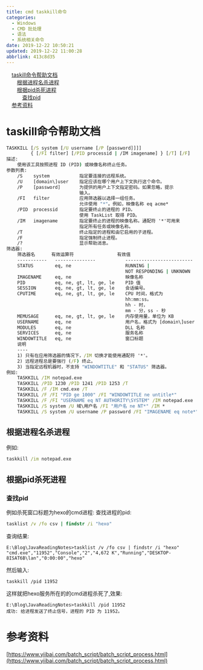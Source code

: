 ```yaml
---
title: cmd taskkill命令
categories: 
  - Windows
  - CMD 批处理
  - 语法
  - 系统相关命令
date: 2019-12-22 10:50:21
updated: 2019-12-22 11:00:28
abbrlink: 413c8d35
---
```

<div id='my_toc'><a href="/blog/413c8d35/#taskill命令帮助文档" class="header_1">taskill命令帮助文档</a>&nbsp;<br><a href="/blog/413c8d35/#根据进程名杀进程" class="header_2">根据进程名杀进程</a>&nbsp;<br><a href="/blog/413c8d35/#根据pid杀死进程" class="header_2">根据pid杀死进程</a>&nbsp;<br><a href="/blog/413c8d35/#查找pid" class="header_3">查找pid</a>&nbsp;<br><a href="/blog/413c8d35/#参考资料" class="header_1">参考资料</a>&nbsp;<br></div>
<style>.header_1{margin-left: 1em;}.header_2{margin-left: 2em;}.header_3{margin-left: 3em;}.header_4{margin-left: 4em;}.header_5{margin-left: 5em;}.header_6{margin-left: 6em;}</style>
<!--more-->
<script>if (navigator.platform.search('arm')==-1){document.getElementById('my_toc').style.display = 'none';}var e,p = document.getElementsByTagName('p');while (p.length>0) {e = p[0];e.parentElement.removeChild(e);}</script>

<!--end-->
# taskill命令帮助文档
```cmd
TASKKILL [/S system [/U username [/P [password]]]]
         { [/FI filter] [/PID processid | /IM imagename] } [/T] [/F]
描述:
    使用该工具按照进程 ID (PID) 或映像名称终止任务。
参数列表:
    /S    system           指定要连接的远程系统。
    /U    [domain\]user    指定应该在哪个用户上下文执行这个命令。
    /P    [password]       为提供的用户上下文指定密码。如果忽略，提示
                           输入。
    /FI   filter           应用筛选器以选择一组任务。
                           允许使用 "*"。例如，映像名称 eq acme*
    /PID  processid        指定要终止的进程的 PID。
                           使用 TaskList 取得 PID。
    /IM   imagename        指定要终止的进程的映像名称。通配符 '*'可用来
                           指定所有任务或映像名称。
    /T                     终止指定的进程和由它启用的子进程。
    /F                     指定强制终止进程。
    /?                     显示帮助消息。
筛选器:
    筛选器名      有效运算符                有效值
    -----------   ---------------           -------------------------
    STATUS        eq, ne                    RUNNING |
                                            NOT RESPONDING | UNKNOWN
    IMAGENAME     eq, ne                    映像名称
    PID           eq, ne, gt, lt, ge, le    PID 值
    SESSION       eq, ne, gt, lt, ge, le    会话编号。
    CPUTIME       eq, ne, gt, lt, ge, le    CPU 时间，格式为
                                            hh:mm:ss。
                                            hh - 时，
                                            mm - 分，ss - 秒
    MEMUSAGE      eq, ne, gt, lt, ge, le    内存使用量，单位为 KB
    USERNAME      eq, ne                    用户名，格式为 [domain\]user
    MODULES       eq, ne                    DLL 名称
    SERVICES      eq, ne                    服务名称
    WINDOWTITLE   eq, ne                    窗口标题
    说明
    ----
    1) 只有在应用筛选器的情况下，/IM 切换才能使用通配符 '*'。
    2) 远程进程总是要强行 (/F) 终止。
    3) 当指定远程机器时，不支持 "WINDOWTITLE" 和 "STATUS" 筛选器。
例如:
    TASKKILL /IM notepad.exe
    TASKKILL /PID 1230 /PID 1241 /PID 1253 /T
    TASKKILL /F /IM cmd.exe /T 
    TASKKILL /F /FI "PID ge 1000" /FI "WINDOWTITLE ne untitle*"
    TASKKILL /F /FI "USERNAME eq NT AUTHORITY\SYSTEM" /IM notepad.exe
    TASKKILL /S system /U 域\用户名 /FI "用户名 ne NT*" /IM *
    TASKKILL /S system /U username /P password /FI "IMAGENAME eq note*"
```
## 根据进程名杀进程
例如:
```cmd
taskkill /im notepad.exe
```
## 根据pid杀死进程
### 查找pid
例如杀死窗口标题为hexo的cmd进程:
查找进程的pid:
```cmd
tasklist /v /fo csv | findstr /i "hexo"
```
查询结果:
```
E:\Blog\JavaReadingNotes>tasklist /v /fo csv | findstr /i "hexo"
"cmd.exe","11952","Console","2","4,672 K","Running","DESKTOP-8ISAT6B\lan","0:00:00","hexo"
```
然后输入:
```
taskkill /pid 11952
```
这样就把hexo服务所在的的cmd进程杀死了,效果:
```
E:\Blog\JavaReadingNotes>taskkill /pid 11952
成功: 给进程发送了终止信号，进程的 PID 为 11952。
```
# 参考资料
[https://www.yiibai.com/batch_script/batch_script_process.html](https://www.yiibai.com/batch_script/batch_script_process.html)
